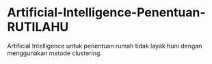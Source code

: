 # Artificial-Intelligence-Penentuan-RUTILAHU
Artificial Intelligence untuk penentuan rumah tidak layak huni dengan menggunakan  metode clustering.
